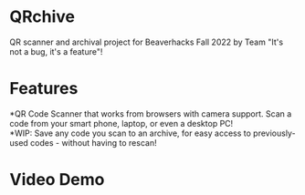 # QRchive
QR scanner and archival project for Beaverhacks Fall 2022 by Team "It's not a bug, it's a feature"!

# Features
*QR Code Scanner that works from browsers with camera support. Scan a code from your smart phone, laptop, or even a desktop PC!  
*WIP: Save any code you scan to an archive, for easy access to previously-used codes - without having to rescan!  

# Video Demo
